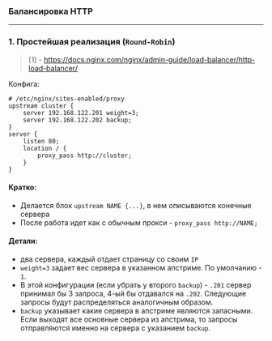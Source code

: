 ### Балансировка HTTP

---

### 1. Простейшая реализация (`Round-Robin`)
> [1] - https://docs.nginx.com/nginx/admin-guide/load-balancer/http-load-balancer/

Конфига: 
```nginx
# /etc/nginx/sites-enabled/proxy
upstream cluster {
    server 192.168.122.201 weight=3;
    server 192.168.122.202 backup;
}
server {
    listen 80;
    location / {
        proxy_pass http://cluster;
    }
}
```

#### Кратко:
 - Делается блок `upstream NAME {...}`, в нем описываются конечные сервера
 - После работа идет как с обычным прокси - `proxy_pass http://NAME;`

#### Детали:
 - два сервера, каждый отдает страницу со своим `IP`
 - `weight=3` задает вес сервера в указанном апстриме. По умолчанию - `1`. 
 - В этой конфигурации (если убрать у второго `backup`) - `.201` сервер принимал бы 3 запроса, 4-ый бы отдавался на `.202`. Следующие запросы будут распределяться аналогичным образом.
 - `backup` указывает какие сервера в апстриме являются запасными. Если выходят все основные сервера из апстрима, то запросы отправляются именно на сервера с указанием `backup`.